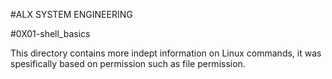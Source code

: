 #ALX SYSTEM ENGINEERING

#0X01-shell_basics


This directory contains more indept information on Linux commands,
it was spesifically based on permission such as file permission.
